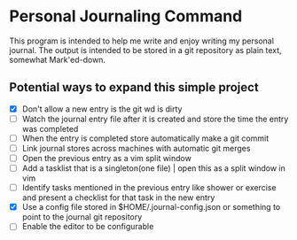 # Personal Journaling Command

This program is intended to help me write and enjoy writing my personal journal. The output is intended to be stored in a git repository as plain text, somewhat Mark'ed-down.

## Potential ways to expand this simple project

- [x] Don't allow a new entry is the git wd is dirty
- [ ] Watch the journal entry file after it is created and store the time the entry was completed
- [ ] When the entry is completed store automatically make a git commit
- [ ] Link journal stores across machines with automatic git merges
- [ ] Open the previous entry as a vim split window
- [ ] Add a tasklist that is a singleton(one file) | open this as a split window in vim
- [ ] Identify tasks mentioned in the previous entry like shower or exercise and present a checklist for that task in the new entry
- [x] Use a config file stored in $HOME/.journal-config.json or something to point to the journal git repository
- [ ] Enable the editor to be configurable
